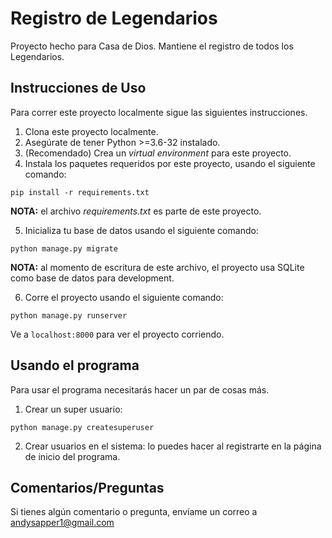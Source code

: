 # Registro de Legendarios
Proyecto hecho para Casa de Dios. Mantiene el registro de todos los Legendarios.

## Instrucciones de Uso
Para correr este proyecto localmente sigue las siguientes instrucciones.

1.  Clona este proyecto localmente.
2. Asegúrate de tener Python >=3.6-32 instalado.
3. (Recomendado) Crea un *virtual environment* para este proyecto.
4. Instala los paquetes requeridos por este proyecto, usando el siguiente comando:

`pip install -r requirements.txt`

**NOTA:** el archivo *requirements.txt* es parte de este proyecto.

5. Inicializa tu base de datos usando el siguiente comando:

`python manage.py migrate`

**NOTA:** al momento de escritura de este archivo, el proyecto usa SQLite como base de datos para development.

6. Corre el proyecto usando el siguiente comando:

`python manage.py runserver`

Ve a `localhost:8000` para ver el proyecto corriendo.


## Usando el programa
Para usar el programa necesitarás hacer un par de cosas más.

1. Crear un super usuario:

`python manage.py createsuperuser`

2. Crear usuarios en el sistema: lo puedes hacer al registrarte en la página de inicio del programa.

## Comentarios/Preguntas
Si tienes algún comentario o pregunta, envíame un correo a andysapper1@gmail.com

